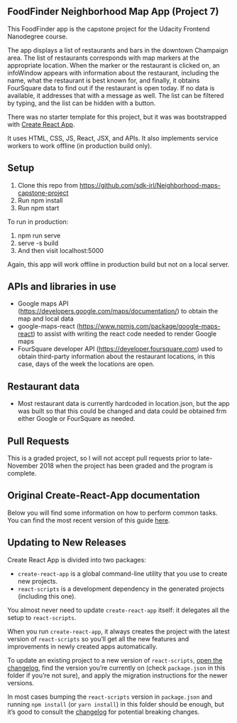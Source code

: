 ## FoodFinder Neighborhood Map App (Project 7)
This FoodFinder app is the capstone project for the Udacity Frontend Nanodegree course.

The app displays a list of restaurants and bars in the downtown Champaign area. The list of restaurants corresponds with map markers at the appropriate location. When the marker or the restaurant is clicked on, an infoWindow appears with information about the restaurant, including the name, what the restaurant is best known for, and finally, it obtains FourSquare data to find out if the restaurant is open today. If no data is available, it addresses that with a message as well. The list can be filtered by typing, and the list can be hidden with a button. 

There was no starter template for this project, but it was was bootstrapped with [Create React App](https://github.com/facebook/create-react-app).

It uses HTML, CSS, JS, React, JSX, and APIs. It also implements service workers to work offline (in production build only). 

## Setup
1. Clone this repo from https://github.com/sdk-irl/Neighborhood-maps-capstone-project
2. Run npm install
3. Run npm start

To run in production:
1. npm run serve
2. serve -s build
3. And then visit localhost:5000

Again, this app will work offline in production build but not on a local server.

## APIs and libraries in use

- Google maps API (https://developers.google.com/maps/documentation/) to obtain the map and local data
- google-maps-react (https://www.npmjs.com/package/google-maps-react) to assist with writing the react code needed to render Google maps
- FourSquare developer API (https://developer.foursquare.com) used to obtain third-party information about the restaurant locations, in this case, days of the week the locations are open.

## Restaurant data
- Most restaurant data is currently hardcoded in location.json, but the app was built so that this could be changed and data could be obtained frm either Google or FourSquare as needed.

## Pull Requests
This is a graded project, so I will not accept pull requests prior to late-November 2018 when the project has been graded and the program is complete.

## Original Create-React-App documentation
Below you will find some information on how to perform common tasks.<br>
You can find the most recent version of this guide [here](https://github.com/facebook/create-react-app/blob/master/packages/react-scripts/template/README.md).

## Updating to New Releases

Create React App is divided into two packages:

- `create-react-app` is a global command-line utility that you use to create new projects.
- `react-scripts` is a development dependency in the generated projects (including this one).

You almost never need to update `create-react-app` itself: it delegates all the setup to `react-scripts`.

When you run `create-react-app`, it always creates the project with the latest version of `react-scripts` so you’ll get all the new features and improvements in newly created apps automatically.

To update an existing project to a new version of `react-scripts`, [open the changelog](https://github.com/facebook/create-react-app/blob/master/CHANGELOG.md), find the version you’re currently on (check `package.json` in this folder if you’re not sure), and apply the migration instructions for the newer versions.

In most cases bumping the `react-scripts` version in `package.json` and running `npm install` (or `yarn install`) in this folder should be enough, but it’s good to consult the [changelog](https://github.com/facebook/create-react-app/blob/master/CHANGELOG.md) for potential breaking changes.

